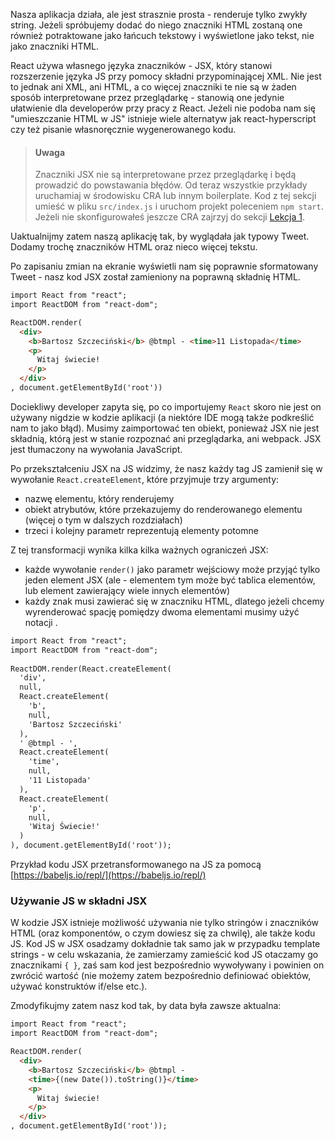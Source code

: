 Nasza aplikacja działa, ale jest strasznie prosta - renderuje tylko zwykły string. Jeżeli spróbujemy dodać do niego znaczniki HTML zostaną one również potraktowane jako łańcuch tekstowy i wyświetlone jako tekst, nie jako znaczniki HTML.

React używa własnego języka znaczników - JSX, który stanowi rozszerzenie języka JS przy pomocy składni przypominającej XML. Nie jest to jednak ani XML, ani HTML, a co więcej znaczniki te nie są w żaden sposób interpretowane przez przeglądarkę - stanowią one jedynie ułatwienie dla developerów przy pracy z React. Jeżeli nie podoba nam się "umieszczanie HTML w JS" istnieje wiele alternatyw jak react-hyperscript czy też pisanie własnoręcznie wygenerowanego kodu.

> #### Uwaga
> Znaczniki JSX nie są interpretowane przez przeglądarkę i będą prowadzić do powstawania błędów. Od teraz wszystkie przykłady uruchamiaj w środowisku CRA lub innym boilerplate. Kod z tej sekcji umieść w pliku `src/index.js` i uruchom projekt poleceniem `npm start`. Jeżeli nie skonfigurowałeś jeszcze CRA zajrzyj do sekcji [Lekcja 1](/lekcja/lekcja1/create-react-app).

Uaktualnijmy zatem naszą aplikację tak, by wyglądała jak typowy Tweet. Dodamy trochę znaczników HTML oraz nieco więcej tekstu.

Po zapisaniu zmian na ekranie wyświetli nam się poprawnie sformatowany Tweet - nasz kod JSX został zamieniony na poprawną składnię HTML.

```html
import React from "react";
import ReactDOM from "react-dom";

ReactDOM.render(
  <div>
    <b>Bartosz Szczeciński</b> @btmpl - <time>11 Listopada</time>
    <p>
      Witaj świecie!
    </p>
  </div>
, document.getElementById('root'))
```

Dociekliwy developer zapyta się, po co importujemy `React` skoro nie jest on używany nigdzie w kodzie aplikacji (a niektóre IDE mogą także podkreślić nam to jako błąd). Musimy zaimportować ten obiekt, ponieważ JSX nie jest składnią, którą jest w stanie rozpoznać ani przeglądarka, ani webpack. JSX jest tłumaczony na wywołania JavaScript.

Po przekształceniu JSX na JS widzimy, że nasz każdy tag JS zamienił się w wywołanie `React.createElement`, które przyjmuje trzy argumenty:

*   nazwę elementu, który renderujemy
*   obiekt atrybutów, które przekazujemy do renderowanego elementu (więcej o tym w dalszych rozdziałach)
*   trzeci i kolejny parametr reprezentują elementy potomne

Z tej transformacji wynika kilka kilka ważnych ograniczeń JSX:

*   każde wywołanie `render()` jako parametr wejściowy może przyjąć tylko jeden element JSX (ale - elementem tym może być tablica elementów, lub element zawierający wiele innych elementów)
*   każdy znak musi zawierać się w znaczniku HTML, dlatego jeżeli chcemy wyrenderować spację pomiędzy dwoma elementami musimy użyć notacji  .

```html
import React from "react";
import ReactDOM from "react-dom";
            
ReactDOM.render(React.createElement(
  'div',
  null,
  React.createElement(
    'b',
    null,
    'Bartosz Szczeciński'
  ),
  ' @btmpl - ',
  React.createElement(
    'time',
    null,
    '11 Listopada'
  ),
  React.createElement(
    'p',
    null,
    'Witaj Świecie!'
  )
), document.getElementById('root'));    
```

Przykład kodu JSX przetransformowanego na JS za pomocą [https://babeljs.io/repl/](https://babeljs.io/repl/)

### Używanie JS w składni JSX

W kodzie JSX istnieje możliwość używania nie tylko stringów i znaczników HTML (oraz komponentów, o czym dowiesz się za chwilę), ale także kodu JS. Kod JS w JSX osadzamy dokładnie tak samo jak w przypadku template strings - w celu wskazania, że zamierzamy zamieścić kod JS otaczamy go znacznikami `{ }`, zaś sam kod jest bezpośrednio wywoływany i powinien on zwrócić wartość (nie możemy zatem bezpośrednio definiować obiektów, używać konstruktów if/else etc.).

Zmodyfikujmy zatem nasz kod tak, by data była zawsze aktualna:

```html
import React from "react";
import ReactDOM from "react-dom";

ReactDOM.render(
  <div>
    <b>Bartosz Szczeciński</b> @btmpl - 
    <time>{(new Date()).toString()}</time>
    <p>
      Witaj świecie!
    </p>
  </div>
, document.getElementById('root'));
```